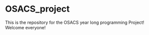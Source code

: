 # OSACS_project
This is the repository for the OSACS year long programming Project! Welcome everyone!
